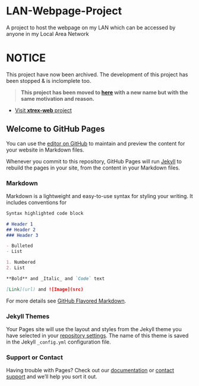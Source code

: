 # LAN-Webpage-Project
A project to host the webpage on my LAN which can be accessed by anyone in my Local Area Network

# NOTICE

This project have now been archived. The development of this project has been stopped & is inclomplete too. 

> **This project has been moved to [here](https://github.com/Abir-Tx/xtrex-web) with a new name but with the same motivation and reason.**

- [Visit **xtrex-web** project](https://github.com/Abir-Tx/xtrex-web)
## Welcome to GitHub Pages

You can use the [editor on GitHub](https://github.com/Abir-Tx/LAN-Webpage-Project/edit/master/README.md) to maintain and preview the content for your website in Markdown files.

Whenever you commit to this repository, GitHub Pages will run [Jekyll](https://jekyllrb.com/) to rebuild the pages in your site, from the content in your Markdown files.

### Markdown

Markdown is a lightweight and easy-to-use syntax for styling your writing. It includes conventions for

```markdown
Syntax highlighted code block

# Header 1
## Header 2
### Header 3

- Bulleted
- List

1. Numbered
2. List

**Bold** and _Italic_ and `Code` text

[Link](url) and ![Image](src)
```

For more details see [GitHub Flavored Markdown](https://guides.github.com/features/mastering-markdown/).

### Jekyll Themes

Your Pages site will use the layout and styles from the Jekyll theme you have selected in your [repository settings](https://github.com/Abir-Tx/LAN-Webpage-Project/settings). The name of this theme is saved in the Jekyll `_config.yml` configuration file.

### Support or Contact

Having trouble with Pages? Check out our [documentation](https://help.github.com/categories/github-pages-basics/) or [contact support](https://github.com/contact) and we’ll help you sort it out.

